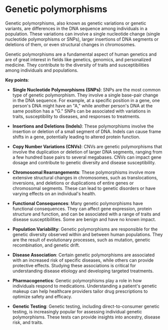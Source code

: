 # Genetic polymorphisms

Genetic polymorphisms, also known as genetic variations or genetic variants, are differences in the DNA sequence among individuals in a population. These variations can involve a single nucleotide change (single nucleotide polymorphisms or SNPs), larger insertions of DNA segments or deletions of them, or even structural changes in chromosomes.

Genetic polymorphisms are a fundamental aspect of human genetics and are of great interest in fields like genetics, genomics, and personalized medicine. They contribute to the diversity of traits and susceptibilities among individuals and populations.

**Key points**:

* **Single Nucleotide Polymorphisms (SNPs)**: SNPs are the most common type of genetic polymorphism. They involve a single base-pair change in the DNA sequence. For example, at a specific position in a gene, one person's DNA might have an "A," while another person's DNA at the same position has a "G." SNPs can be associated with variations in traits, susceptibility to diseases, and responses to treatments.

* **Insertions and Deletions (Indels)**: These polymorphisms involve the insertion or deletion of a small segment of DNA. Indels can cause frame shifts in a gene, potentially leading to altered protein function.

* **Copy Number Variations (CNVs)**: CNVs are genetic polymorphisms that involve the duplication or deletion of larger DNA segments, ranging from a few hundred base pairs to several megabases. CNVs can impact gene dosage and contribute to genetic diversity and disease susceptibility.

* **Chromosomal Rearrangements**: These polymorphisms involve more extensive structural changes in chromosomes, such as translocations, inversions, and deletions or duplications of entire genes or chromosomal segments. These can lead to genetic disorders or have varying effects on an individual's health.

* **Functional Consequences**: Many genetic polymorphisms have functional consequences. They can affect gene expression, protein structure and function, and can be associated with a range of traits and disease susceptibilities. Some are benign and have no known impact.

* **Population Variability**: Genetic polymorphisms are responsible for the genetic diversity observed within and between human populations. They are the result of evolutionary processes, such as mutation, genetic recombination, and genetic drift.

* **Disease Association**: Certain genetic polymorphisms are associated with an increased risk of specific diseases, while others can provide protective effects. Studying these associations is critical for understanding disease etiology and developing targeted treatments.

* **Pharmacogenetics**: Genetic polymorphisms play a role in how individuals respond to medications. Understanding a patient's genetic makeup can help healthcare providers tailor drug prescriptions to optimize safety and efficacy.

* **Genetic Testing**: Genetic testing, including direct-to-consumer genetic testing, is increasingly popular for assessing individual genetic polymorphisms. These tests can provide insights into ancestry, disease risk, and traits.

